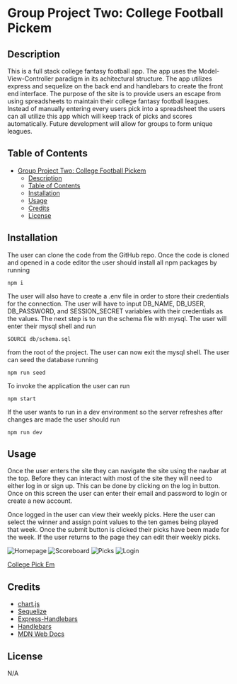 # Group Project Two: College Football Pickem

## Description

This is a full stack college fantasy football app. The app uses the Model-View-Controller paradigm in its achitectural structure. The app utilizes express and sequelize on the back end and handlebars to create the front end interface. The purpose of the site is to provide users an escape from using spreadsheets to maintain their college fantasy football leagues. Instead of manually entering every users pick into a spreadsheet the users can all utilize this app which will keep track of picks and scores automatically. Future development will allow for groups to form unique leagues.


## Table of Contents

- [Group Project Two: College Football Pickem](#group-project-two-college-football-pickem)
  - [Description](#description)
  - [Table of Contents](#table-of-contents)
  - [Installation](#installation)
  - [Usage](#usage)
  - [Credits](#credits)
  - [License](#license)

## Installation

The user can clone the code from the GitHub repo. Once the code is cloned and opened in a code editor the user should install all npm packages by running 
```
npm i
```
The user will also have to create a .env file in order to store their credentials for the connection. The user will have to input  DB_NAME, DB_USER, DB_PASSWORD, and SESSION_SECRET variables with their credentials as the values. The next step is to run the schema file with mysql. The user will enter their mysql shell and run
```
SOURCE db/schema.sql 
```
from the root of the project. The user can now exit the mysql shell. The user can seed the database running
```
npm run seed
```
To invoke the application the user can run 

```
npm start
```
If the user wants to run in a dev environment so the server refreshes after changes are made the user should run
```
npm run dev
```

## Usage

Once the user enters the site they can navigate the site using the navbar at the top. Before they can interact with most of the site they will need to either log in or sign up. This can be done by clicking on the log in button. Once on this screen the user can enter their email and password to login or create a new account.

Once logged in the user can view their weekly picks. Here the user can select the winner and assign point values to the ten games being played that week. Once the submit button is clicked their picks have been made for the week. If the user returns to the page they can edit their weekly picks.

![Homepage](assets/images/cfb_homepage.png)
![Scoreboard](assets/images/cfb_scoreboard.png)
![Picks](assets/images/cfb_picks.png)
![Login](assets/images/cfb_login.png)

[College Pick Em](https://safe-sands-42348.herokuapp.com/ "Deployed Pick Em Site")

## Credits

- [chart.js](https://www.chartjs.org)
- [Sequelize](https://sequelize.org/)
- [Express-Handlebars](https://www.npmjs.com/package/express-handlebars)
- [Handlebars](https://handlebarsjs.com/)
- [MDN Web Docs](https://developer.mozilla.org/en-US/)

## License

N/A